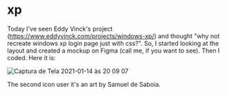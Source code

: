 # xp

Today I've seen Eddy Vinck's project  (https://www.eddyvinck.com/projects/windows-xp/) and thought "why not recreate windows xp login page just with css?".
So, I started looking at the layout and created a mockup on Figma (call me, if you want to see).
Then I coded. Here it is:

![Captura de Tela 2021-01-14 às 20 09 07](https://user-images.githubusercontent.com/61155203/104660324-119c9880-56a5-11eb-9aae-ddebf4076beb.png)

The second icon user it's an art by Samuel de Saboia.

